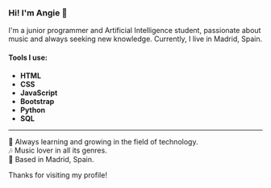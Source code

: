 ### Hi! I'm Angie 👋

I'm a junior programmer and Artificial Intelligence student, passionate about music and always seeking new knowledge. Currently, I live in Madrid, Spain.

#### Tools I use:
- **HTML**
- **CSS**
- **JavaScript**
- **Bootstrap**
- **Python**
- **SQL**

---

🧠 Always learning and growing in the field of technology.  
🎶 Music lover in all its genres.  
📍 Based in Madrid, Spain.

Thanks for visiting my profile!

